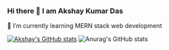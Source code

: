 ### Hi there 👋 I am Akshay Kumar Das
🌱 I’m currently learning MERN stack web development

[![Akshay's GitHub stats](https://github-readme-stats.vercel.app/api?username=akshayxemo)](https://github.com/anuraghazra/github-readme-stats)
![Anurag's GitHub stats](https://github-readme-stats.vercel.app/api?username=akshayxemo&show_icons=true&theme=radical)
<!--
**akshayxemo/akshayxemo** is a ✨ _special_ ✨ repository because its `README.md` (this file) appears on your GitHub profile.

Here are some ideas to get you started:

- 🔭 I’m currently working on ...
- 🌱 I’m currently learning ...
- 👯 I’m looking to collaborate on ...
- 🤔 I’m looking for help with ...
- 💬 Ask me about ...
- 📫 How to reach me: ...
- 😄 Pronouns: ...
- ⚡ Fun fact: ...
-->
